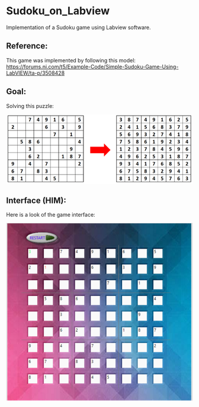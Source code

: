 # Sudoku_on_Labview
Implementation of a Sudoku game using Labview software.

## Reference:
This game was implemented by following this model: 
<https://forums.ni.com/t5/Example-Code/Simple-Sudoku-Game-Using-LabVIEW/ta-p/3508428>

## Goal:
Solving this puzzle:

![Sudoku image](image/sudoku.png) 

## Interface (HIM):
Here is a look of the game interface:

![HIM](image/IHM.PNG) 

